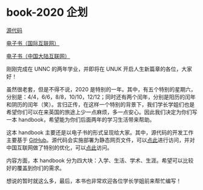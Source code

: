 # book-2020 企划

[源代码](https://github.com/Ningbo-Mentor-Scheme/book-2020/)

[电子书（国际互联网）](https://ningbo-mentor-scheme.github.io/book-2020/Chap01-Entry/registration.html)

[电子书（中国大陆互联网）](https://book-2020.xn--fiq11i94a41krc45o.com:2020/)

刚刚完成在 UNNC 的两年学业，并即将在 UNUK 开启人生新篇章的各位，大家好！

虽然很老套，但是不得不说，2020 是特别的一年。其中，有五个特别的星期六，分别是：4/4，6/6，8/8，10/10，12/12；同时还有两个闰年，分别是阳历的闰年和阴历的闰年（笑）。言归正传，在这样一个特别的背景下，我们学长学姐们也是希望你们可以在来英国的旅途上少一点麻烦，多一点安心。因此我们决定为你们写一本 handbook，希望能为你们后面两年的学习生活带来帮助。

这本 handbook 主要还是以电子书的形式呈现给大家。其中，源代码的开发工作主要基于 [GitHub](https://github.com/Ningbo-Mentor-Scheme/book-2020/)。源代码会实施部署为静态网页文件，可以[点此](https://ningbo-mentor-scheme.github.io/book-2020/Chap01-Entry/registration.html)进行访问，并对中国互联网做了特别的优化，可以[点此](https://book-2020.xn--fiq11i94a41krc45o.com:2020/)访问。

内容方面，本 handbook 分为四大块：入学、生活、学术、生涯。希望可以比较好的覆盖到你们的需求。

想说的暂时就这么多，最后，本书也非常欢迎各位学长学姐前来帮忙编写！
